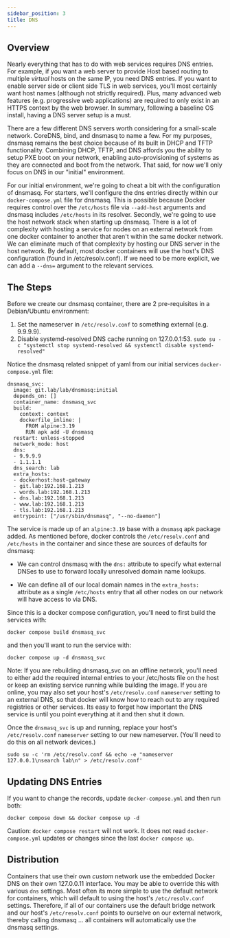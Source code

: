 ```yaml
---
sidebar_position: 3
title: DNS
---
```


## Overview

Nearly everything that has to do with web services requires DNS entries. For example, if you want a web server to provide Host based routing to multiple _virtual_ hosts on the same IP, you need DNS entries. If you want to enable server side or client side TLS in web services, you'll most certainly want host names (although not strictly required). Plus, many advanced web features (e.g. progressive web applications) are required to only exist in an HTTPS context by the web browser. In summary, following a baseline OS install, having a DNS server setup is a must.

There are a few different DNS servers worth considering for a small-scale network. CoreDNS, bind, and dnsmasq to name a few. For my purposes, dnsmasq remains the best choice because of its built in DHCP and TFTP functionality. Combining DHCP, TFTP, and DNS affords you the ability to setup PXE boot on your network, enabling auto-provisioning of systems as they are connected and boot from the network. That said, for now we'll only focus on DNS in our "initial" environment.

For our initial environment, we're going to cheat a bit with the configuration of dnsmasq. For starters, we'll configure the dns entries directly within our `docker-compose.yml` file for dnsmasq. This is possible because Docker requires control over the `/etc/hosts` file via `--add-host` arguments and dnsmasq includes `/etc/hosts` in its resolver. Secondly, we're going to use the host network stack when starting up dnsmasq. There is a lot of complexity with hosting a service for nodes on an external network from one docker container to another that aren't within the same docker network. We can eliminate much of that complexity by hosting our DNS server in the host network. By default, most docker containers will use the host's DNS configuration (found in /etc/resolv.conf). If we need to be more explicit, we can add a `--dns=` argument to the relevant services.

## The Steps

Before we create our dnsmasq container, there are 2 pre-requisites in a Debian/Ubuntu environment:

1. Set the nameserver in `/etc/resolv.conf` to something external (e.g. 9.9.9.9).
2. Disable systemd-resolved DNS cache running on 127.0.0.1:53.
  `sudo su -c "systemctl stop systemd-resolved && systemctl disable systemd-resolved"`

Notice the dnsmasq related snippet of yaml from our initial services `docker-compose.yml` file:

```
dnsmasq_svc:
  image: git.lab/lab/dnsmasq:initial
  depends_on: []
  container_name: dnsmasq_svc
  build:
    context: context
    dockerfile_inline: |
      FROM alpine:3.19
      RUN apk add -U dnsmasq
  restart: unless-stopped
  network_mode: host
  dns:
  - 9.9.9.9
  - 1.1.1.1
  dns_search: lab
  extra_hosts:
  - dockerhost:host-gateway
  - git.lab:192.168.1.213
  - words.lab:192.168.1.213
  - dns.lab:192.168.1.213
  - www.lab:192.168.1.213
  - tls.lab:192.168.1.213
  entrypoint: ["/usr/sbin/dnsmasq", "--no-daemon"]
```

The service is made up of an `alpine:3.19` base with a `dnsmasq` apk package added. As mentioned before, docker controls the `/etc/resolv.conf` and `/etc/hosts` in the container and since these are sources of defaults for dnsmasq:

- We can control dnsmasq with the `dns:` attribute to specify what external DNSes to use to forward locally unresolved domain name lookups.

- We can define all of our local domain names in the `extra_hosts:` attribute as a single `/etc/hosts` entry that all other nodes on our network will have access to via DNS.

Since this is a docker compose configuration, you'll need to first build the services with:

```
docker compose build dnsmasq_svc
```

and then you'll want to run the service with:

```
docker compose up -d dnsmasq_svc
```

Note: If you are rebuilding dnsmasq_svc on an offline network, you'll need to either add the required internal entries to your /etc/hosts file on the host or keep an existing service running while building the image. If you are online, you may also set your host's `/etc/resolv.conf` `nameserver` setting to an external DNS, so that docker will know how to reach out to any required registries or other services. Its easy to forget how important the DNS service is until you point everything at it and then shut it down.

Once the `dnsmasq_svc` is up and running, replace your host's `/etc/resolv.conf` `nameserver` setting to our new nameserver. (You'll need to do this on all network devices.)

```
sudo su -c 'rm /etc/resolv.conf && echo -e "nameserver 127.0.0.1\nsearch lab\n" > /etc/resolv.conf'
```

## Updating DNS Entries

If you want to change the records, update `docker-compose.yml` and then run both:

```
docker compose down && docker compose up -d
```

Caution: `docker compose restart` will not work. It does not read `docker-compose.yml` updates or changes since the last `docker compose up`.

## Distribution

Containers that use their own _custom_ network use the embedded Docker DNS on their own 127.0.0.11 interface. You may be able to override this with various `dns` settings. Most often its more simple to use the default network for containers, which will default to using the host's `/etc/resolv.conf` settings. Therefore, if all of our containers use the default bridge network and our host's `/etc/resolv.conf` points to ourselve on our external network, thereby calling dnsmasq ... all containers will automatically use the dnsmasq settings.